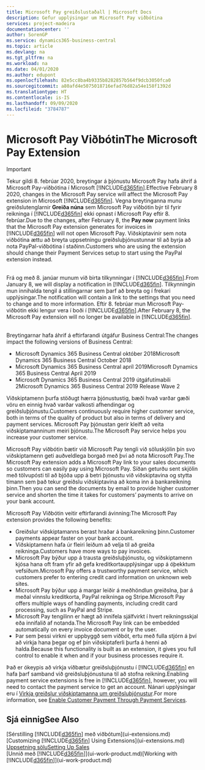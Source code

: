 ```yaml
---
title: Microsoft Pay greiðslustaðall | Microsoft Docs
description: Gefur upplýsingar um Microsoft Pay viðbótina
services: project-madeira
documentationcenter: ''
author: SorenGP
ms.service: dynamics365-business-central
ms.topic: article
ms.devlang: na
ms.tgt_pltfrm: na
ms.workload: na
ms.date: 04/01/2020
ms.author: edupont
ms.openlocfilehash: 82e5cc8ba4b9335b8282857b564f9dcb3050fca0
ms.sourcegitcommit: a80afd4e5075018716efad76d82a54e158f1392d
ms.translationtype: HT
ms.contentlocale: is-IS
ms.lasthandoff: 09/09/2020
ms.locfileid: "3784787"
---
```

# <a name="the-microsoft-pay-extension"></a><span data-ttu-id="846c8-103">Microsoft Pay Viðbótin</span><span class="sxs-lookup"><span data-stu-id="846c8-103">The Microsoft Pay Extension</span></span>

> [!IMPORTANT]
> <span data-ttu-id="846c8-104">Tekur gildi 8. febrúar 2020, breytingar á þjónustu Microsoft Pay hafa áhrif á Microsoft Pay-viðbótina í Microsoft [!INCLUDE[d365fin](includes/d365fin_long_md.md)].</span><span class="sxs-lookup"><span data-stu-id="846c8-104">Effective February 8 2020, changes in the Microsoft Pay service will affect the Microsoft Pay extension in Microsoft [!INCLUDE[d365fin](includes/d365fin_long_md.md)].</span></span> <span data-ttu-id="846c8-105">Vegna breytinganna munu greiðslutenglarnir **Greiða núna** sem Microsoft Pay viðbótin býr til fyrir reikninga í [!INCLUDE[d365fin](includes/d365fin_md.md)] ekki opnast í Microsoft Pay eftir 8. febrúar.</span><span class="sxs-lookup"><span data-stu-id="846c8-105">Due to the changes, after February 8, the **Pay now** payment links that the Microsoft Pay extension generates for invoices in [!INCLUDE[d365fin](includes/d365fin_md.md)] will not open Microsoft Pay.</span></span> <span data-ttu-id="846c8-106">Viðskiptavinir sem nota viðbótina ættu að breyta uppsetningu greiðsluþjónustunnar til að byrja að nota PayPal-viðbótina í staðinn.</span><span class="sxs-lookup"><span data-stu-id="846c8-106">Customers who are using the extension should change their Payment Services setup to start using the PayPal extension instead.</span></span><br /></br>
>
> <span data-ttu-id="846c8-107">Frá og með 8. janúar munum við birta tilkynningar í [!INCLUDE[d365fin](includes/d365fin_md.md)].</span><span class="sxs-lookup"><span data-stu-id="846c8-107">From January 8, we will display a notification in [!INCLUDE[d365fin](includes/d365fin_md.md)].</span></span> <span data-ttu-id="846c8-108">Tilkynningin mun innihalda tengil á stillingarnar sem þarf að breyta og í frekari upplýsingar.</span><span class="sxs-lookup"><span data-stu-id="846c8-108">The notification will contain a link to the settings that you need to change and to more information.</span></span> <span data-ttu-id="846c8-109">Eftir 8. febrúar mun Microsoft Pay-viðbótin ekki lengur vera í boði í [!INCLUDE[d365fin](includes/d365fin_md.md)].</span><span class="sxs-lookup"><span data-stu-id="846c8-109">After February 8, the Microsoft Pay extension will no longer be available in [!INCLUDE[d365fin](includes/d365fin_md.md)].</span></span><br /></br>
>
> <span data-ttu-id="846c8-110">Breytingarnar hafa áhrif á eftirfarandi útgáfur Business Central:</span><span class="sxs-lookup"><span data-stu-id="846c8-110">The changes impact the following versions of Business Central:</span></span>
> - <span data-ttu-id="846c8-111">Microsoft Dynamics 365 Business Central október 2018</span><span class="sxs-lookup"><span data-stu-id="846c8-111">Microsoft Dynamics 365 Business Central October 2018</span></span>
> - <span data-ttu-id="846c8-112">Microsoft Dynamics 365 Business Central apríl 2019</span><span class="sxs-lookup"><span data-stu-id="846c8-112">Microsoft Dynamics 365 Business Central April 2019</span></span>
> - <span data-ttu-id="846c8-113">Microsoft Dynamics 365 Business Central 2019 útgáfutímabili 2</span><span class="sxs-lookup"><span data-stu-id="846c8-113">Microsoft Dynamics 365 Business Central 2019 Release Wave 2</span></span>

<span data-ttu-id="846c8-114">Viðskiptamenn þurfa stöðugt hærra þjónustustig, bæði hvað varðar gæði vöru en einnig hvað varðar valkosti afhendingar og greiðsluþjónustu.</span><span class="sxs-lookup"><span data-stu-id="846c8-114">Customers continuously require higher customer service, both in terms of the quality of product but also in terms of delivery and payment services.</span></span> <span data-ttu-id="846c8-115">Microsoft Pay þjónustan gerir kleift að veita viðskiptamanninum meiri þjónustu.</span><span class="sxs-lookup"><span data-stu-id="846c8-115">The Microsoft Pay service helps you increase your customer service.</span></span>

<span data-ttu-id="846c8-116">Microsoft Pay viðbótin bætir við Microsoft Pay tengli við söluskjölin þín svo viðskiptamenn geti auðveldlega borgað með því að nota Microsoft Pay.</span><span class="sxs-lookup"><span data-stu-id="846c8-116">The Microsoft Pay extension adds a Microsoft Pay link to your sales documents so customers can easily pay using Microsoft Pay.</span></span> <span data-ttu-id="846c8-117">Síðan geturðu sent skjölin með tölvupósti til að bjóða upp á betri þjónustu við viðskiptavina og stytta tímann sem það tekur greiðslu viðskiptavina að koma inn á bankareikning þinn.</span><span class="sxs-lookup"><span data-stu-id="846c8-117">Then you can send the documents by email to provide higher customer service and shorten the time it takes for customers’ payments to arrive on your bank account.</span></span>

<span data-ttu-id="846c8-118">Microsoft Pay Viðbótin veitir eftirfarandi ávinning:</span><span class="sxs-lookup"><span data-stu-id="846c8-118">The Microsoft Pay extension provides the following benefits:</span></span>
- <span data-ttu-id="846c8-119">Greiðslur viðskiptamanns berast hraðar á bankareikning þinn.</span><span class="sxs-lookup"><span data-stu-id="846c8-119">Customer payments appear faster on your bank account.</span></span>
- <span data-ttu-id="846c8-120">Viðskiptamenn hafa úr fleiri leiðum að velja til að greiða reikninga.</span><span class="sxs-lookup"><span data-stu-id="846c8-120">Customers have more ways to pay invoices.</span></span>
- <span data-ttu-id="846c8-121">Microsoft Pay býður upp á trausta greiðsluþjónustu, og viðskiptamenn kjósa hana oft fram yfir að gefa kreditkortaupplýsingar upp á óþekktum vefsíðum.</span><span class="sxs-lookup"><span data-stu-id="846c8-121">Microsoft Pay offers a trustworthy payment service, which customers prefer to entering credit card information on unknown web sites.</span></span>
- <span data-ttu-id="846c8-122">Microsoft Pay býður upp á margar leiðir á meðhöndlun greiðslna, þar á meðal vinnslu kreditkorta, PayPal reikninga og Stripe.</span><span class="sxs-lookup"><span data-stu-id="846c8-122">Microsoft Pay offers multiple ways of handling payments, including credit card processing, such as PayPal and Stripe.</span></span>
- <span data-ttu-id="846c8-123">Microsoft Pay tengilinn er hægt að innifela sjálfvirkt í hvert reikningsskjal eða innifalið af notanda.</span><span class="sxs-lookup"><span data-stu-id="846c8-123">The Microsoft Pay link can be embedded automatically on every invoice document or by the user.</span></span>
- <span data-ttu-id="846c8-124">Þar sem þessi virkni er uppbyggð sem viðbót, ertu með fulla stjórn á því að virkja hana þegar og ef þín viðskiptaferli þurfa á henni að halda.</span><span class="sxs-lookup"><span data-stu-id="846c8-124">Because this functionality is built as an extension, it gives you full control to enable it when and if your business processes require it.</span></span>

<span data-ttu-id="846c8-125">Það er ókeypis að virkja viðbætur greiðsluþjónustu í [!INCLUDE[d365fin](includes/d365fin_md.md)] en hafa þarf samband við greiðsluþjónustuna til að stofna reikning.</span><span class="sxs-lookup"><span data-stu-id="846c8-125">Enabling payment service extensions is free in [!INCLUDE[d365fin](includes/d365fin_md.md)], however, you will need to contact the payment service to get an account.</span></span> <span data-ttu-id="846c8-126">Nánari upplýsingar eru í [Virkja greiðslur viðskiptamanna um greiðsluþjónustur](sales-how-enable-payment-service-extensions.md).</span><span class="sxs-lookup"><span data-stu-id="846c8-126">For more information, see [Enable Customer Payment Through Payment Services](sales-how-enable-payment-service-extensions.md).</span></span>

## <a name="see-also"></a><span data-ttu-id="846c8-127">Sjá einnig</span><span class="sxs-lookup"><span data-stu-id="846c8-127">See Also</span></span>
<span data-ttu-id="846c8-128">[Sérstilling [!INCLUDE[d365fin](includes/d365fin_md.md)] með viðbótum](ui-extensions.md)</span><span class="sxs-lookup"><span data-stu-id="846c8-128">[Customizing [!INCLUDE[d365fin](includes/d365fin_md.md)] Using Extensions](ui-extensions.md)</span></span>  
[<span data-ttu-id="846c8-129">Uppsetning sölu</span><span class="sxs-lookup"><span data-stu-id="846c8-129">Setting Up Sales</span></span>](sales-setup-sales.md)  
<span data-ttu-id="846c8-130">[Unnið með [!INCLUDE[d365fin](includes/d365fin_md.md)]](ui-work-product.md)</span><span class="sxs-lookup"><span data-stu-id="846c8-130">[Working with [!INCLUDE[d365fin](includes/d365fin_md.md)]](ui-work-product.md)</span></span>
